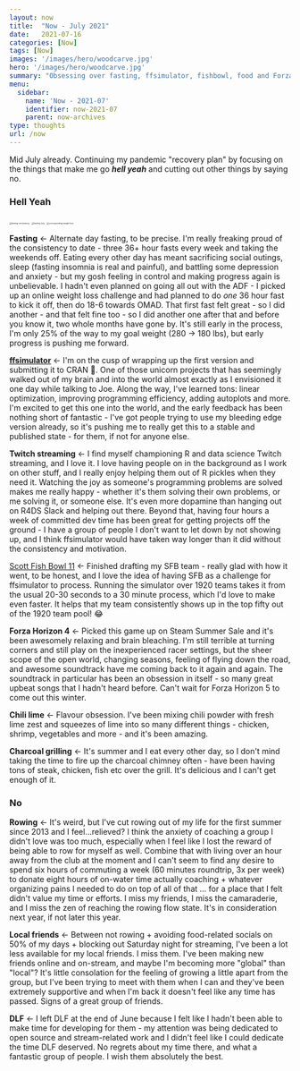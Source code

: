 ```yaml
---
layout: now
title:  "Now - July 2021"
date:   2021-07-16
categories: [Now]
tags: [Now]
images: '/images/hero/woodcarve.jpg'
hero: '/images/hero/woodcarve.jpg'
summary: "Obsessing over fasting, ffsimulator, fishbowl, food and Forza. Cutting out things that don't make me feel 'hell yeah'."
menu:
  sidebar:
    name: 'Now - 2021-07'
    identifier: now-2021-07
    parent: now-archives
type: thoughts
url: /now
---
```


Mid July already. Continuing my pandemic "recovery plan" by focusing on the things that make me go ***hell yeah*** and cutting out other things by saying no. 

### Hell Yeah

<img src="https://i.imgur.com/RzMYbyF.png" alt="fasting consistency" style="zoom: 25%;" /> <img src="https://i.imgur.com/606zxB5.png" alt="fasting July" style="zoom:25%;" /> <img src="https://i.imgur.com/8mlXKIs.png" alt="corresponding weight loss" style="zoom:25%;" />

**Fasting** <- Alternate day fasting, to be precise. I'm really freaking proud of the consistency to date - three 36+ hour fasts every week and taking the weekends off. Eating every other day has meant sacrificing social outings, sleep (fasting insomnia is real and painful), and battling some depression and anxiety - but my gosh feeling in control and making progress again is unbelievable. I hadn't even planned on going all out with the ADF - I picked up an online weight loss challenge and had planned to do *one* 36 hour fast to kick it off, then do 18-6 towards OMAD. That first fast felt great - so I did another - and that felt fine too - so I did another one after that and before you know it, two whole months have gone by. It's still early in the process, I'm only 25% of the way to my goal weight (280 -> 180 lbs), but early progress is pushing me forward. 

**[ffsimulator](https://ffsimulator.ffverse.com)** <- I'm on the cusp of wrapping up the first version and submitting it to CRAN 🎉. One of those unicorn projects that has seemingly walked out of my brain and into the world almost exactly as I envisioned it one day while talking to Joe. Along the way, I've learned tons: linear optimization, improving programming efficiency, adding autoplots and more. I'm excited to get this one into the world, and the early feedback has been nothing short of fantastic - I've got people trying to use my bleeding edge version already, so it's pushing me to really get this to a stable and published state - for them, if not for anyone else. 

**Twitch streaming** <- I find myself championing R and data science Twitch streaming, and I love it. I love having people on in the background as I work on other stuff, and I really enjoy helping them out of R pickles when they need it. Watching the joy as someone's programming problems are solved makes me really happy - whether it's them solving their own problems, or me solving it, or someone else. It's even more dopamine than hanging out on R4DS Slack and helping out there. Beyond that, having four hours a week of committed dev time has been great for getting projects off the ground - I have a group of people I don't want to let down by not showing up, and I think ffsimulator would have taken way longer than it did without the consistency and motivation. 

[Scott Fish Bowl 11](https://www73.myfantasyleague.com/2021/options?L=47747&F=0053&O=07) <- Finished drafting my SFB team - really glad with how it went, to be honest, and I love the idea of having SFB as a challenge for ffsimulator to process. Running the simulator over 1920 teams takes it from the usual 20-30 seconds to a 30 minute process, which I'd love to make even faster. It helps that my team consistently shows up in the top fifty out of the 1920 team pool! 😂

**Forza Horizon 4** <- Picked this game up on Steam Summer Sale and it's been awesomely relaxing and brain bleaching. I'm still terrible at turning corners and still play on the inexperienced racer settings, but the sheer scope of the open world, changing seasons, feeling of flying down the road, and awesome soundtrack have me coming back to it again and again. The soundtrack in particular has been an obsession in itself - so many great upbeat songs that I hadn't heard before. Can't wait for Forza Horizon 5 to come out this winter.

**Chili lime** <- Flavour obsession. I've been mixing chili powder with fresh lime zest and squeezes of lime into so many different things - chicken, shrimp, vegetables and more - and it's been amazing. 

**Charcoal grilling** <- It's summer and I eat every other day, so I don't mind taking the time to fire up the charcoal chimney often - have been having tons of steak, chicken, fish etc over the grill. It's delicious and I can't get enough of it.

### No

**Rowing** <- It's weird, but I've cut rowing out of my life for the first summer since 2013 and I feel...relieved? I think the anxiety of coaching a group I didn't love was too much, especially when I feel like I lost the reward of being able to row for myself as well. Combine that with living over an hour away from the club at the moment and I can't seem to find any desire to spend six hours of commuting a week (60 minutes roundtrip, 3x per week) to donate eight hours of on-water time actually coaching + whatever organizing pains I needed to do on top of all of that ... for a place that I felt didn't value my time  or efforts. I miss my friends, I miss the camaraderie, and I miss the zen of reaching the rowing flow state. It's in consideration next year, if not later this year.  

**Local friends** <- Between not rowing + avoiding food-related socials on 50% of my days + blocking out Saturday night for streaming, I've been a lot less available for my local friends. I miss them. I've been making new friends online and on-stream, and maybe I'm becoming more "global" than "local"? It's little consolation for the feeling of growing a little apart from the group, but I've been trying to meet with them when I can and they've been extremely supportive and when I'm back it doesn't feel like any time has passed. Signs of a great group of friends. 

**DLF** <- I left DLF at the end of June because I felt like I hadn't been able to make time for developing for them - my attention was being dedicated to open source and stream-related work and I didn't feel like I could dedicate the time DLF deserved. No regrets about my time there, and what a fantastic group of people. I wish them absolutely the best.

